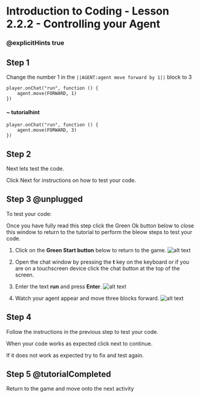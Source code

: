 # Introduction to Coding - Lesson 2.2.2 - Controlling your Agent

### @explicitHints true

## Step 1 
Change the number 1 in the ``||AGENT:agent move forward by 1||`` block to 3
```template
player.onChat("run", function () {
	agent.move(FORWARD, 1)
})
```
#### ~ tutorialhint
```blocks
player.onChat("run", function () {
    agent.move(FORWARD, 3)
})
```

## Step 2
Next lets test the code.

Click Next for instructions on how to test your code.

## Step 3 @unplugged
To test your code:

Once you have fully read this step click the Green Ok button below to close this window to return to the tutorial to perform the bleow steps to test your code.

1. Click on the **Green Start button** below to return to the game.
![alt text](https://intro.codingcredentials.com/Lesson3/3.1.1/images/4.jpg?raw=true "Start")


2. Open the chat window by pressing the **t** key on the keyboard or if you are on a touchscreen device click the chat button at the top of the screen.


3. Enter the text **run** and press **Enter**.
![alt text](https://intro.codingcredentials.com/Lesson3/3.2.2/images/1.jpg?raw=true "Run")


4. Watch your agent appear and move three blocks forward.
![alt text](https://intro.codingcredentials.com/Lesson3/3.2.2/images/2.jpg?raw=true "Run")

## Step 4
Follow the instructions in the previous step to test your code.

When your code works as expected click next to continue.

If it does not work as expected try to fix and test again.

## Step 5 @tutorialCompleted
Return to the game and move onto the next activity